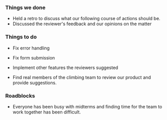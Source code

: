 ### Things we done
  - Held a retro to discuss what our following course of actions should be.
  - Discussed the reviewer's feedback and our opinions on the matter

### Things to do
  - Fix error handling
  - Fix form submission
  
  - Implement other features the reviewers suggested
  
  - Find real members of the climbing team to review our product and provide suggestions.
### Roadblocks
  - Everyone has been busy with midterms and finding time for the team to work together has been difficult.
  

